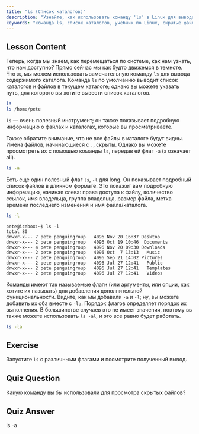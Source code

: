 ```yaml
---
title: "ls (Список каталогов)"
description: "Узнайте, как использовать команду 'ls' в Linux для вывода содержимого каталогов, просмотра скрытых файлов и понимания деталей файлов. Улучшите свои навыки работы с командной строкой Linux!"
keywords: "команда ls, список каталогов, учебник по Linux, скрытые файлы, команды Linux, Linux для начинающих, руководство по Linux"
---
```


## Lesson Content

Теперь, когда мы знаем, как перемещаться по системе, как нам узнать, что нам доступно? Прямо сейчас мы как будто движемся в темноте. Что ж, мы можем использовать замечательную команду `ls` для вывода содержимого каталога. Команда `ls` по умолчанию выводит список каталогов и файлов в текущем каталоге; однако вы можете указать путь, для которого вы хотите вывести список каталогов.

```bash
ls
ls /home/pete
```

`ls` — очень полезный инструмент; он также показывает подробную информацию о файлах и каталогах, которые вы просматриваете.

Также обратите внимание, что не все файлы в каталоге будут видны. Имена файлов, начинающиеся с `.`, скрыты. Однако вы можете просмотреть их с помощью команды `ls`, передав ей флаг `-a` (`a` означает all).

```bash
ls -a
```

Есть еще один полезный флаг `ls`, `-l` для long. Он показывает подробный список файлов в длинном формате. Это покажет вам подробную информацию, начиная слева: права доступа к файлу, количество ссылок, имя владельца, группа владельца, размер файла, метка времени последнего изменения и имя файла/каталога.

```bash
ls -l
```

```plaintext
pete@icebox:~$ ls -l
total 80
drwxr-x--- 7 pete penguingroup   4096 Nov 20 16:37 Desktop
drwxr-x--- 2 pete penguingroup   4096 Oct 19 10:46  Documents
drwxr-x--- 4 pete penguingroup   4096 Nov 20 09:30 Downloads
drwxr-x--- 2 pete penguingroup   4096 Oct  7 13:13   Music
drwxr-x--- 2 pete penguingroup   4096 Sep 21 14:02 Pictures
drwxr-x--- 2 pete penguingroup   4096 Jul 27 12:41   Public
drwxr-x--- 2 pete penguingroup   4096 Jul 27 12:41   Templates
drwxr-x--- 2 pete penguingroup   4096 Jul 27 12:41   Videos
```

Команды имеют так называемые флаги (или аргументы, или опции, как хотите их называть) для добавления дополнительной функциональности. Видите, как мы добавили `-a` и `-l`; ну, вы можете добавить их оба вместе с `-la`. Порядок флагов определяет порядок их выполнения. В большинстве случаев это не имеет значения, поэтому вы также можете использовать `ls -al`, и это все равно будет работать.

```bash
ls -la
```

## Exercise

Запустите `ls` с различными флагами и посмотрите полученный вывод.

## Quiz Question

Какую команду вы бы использовали для просмотра скрытых файлов?

## Quiz Answer

ls -a
